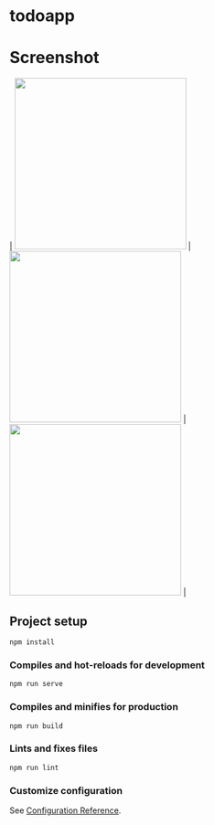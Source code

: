 # todoapp

# Screenshot
| <img src="https://www.karabayyazilim.com/storage/files/shares/todoapp.jpg" width="300"> | <img src="https://www.karabayyazilim.com/storage/files/shares/todoapp-2.jpg" width="300"> | <img src="https://www.karabayyazilim.com/storage/files/shares/todoapp-3.jpg" width="300"> |

## Project setup
```
npm install
```

### Compiles and hot-reloads for development
```
npm run serve
```

### Compiles and minifies for production
```
npm run build
```

### Lints and fixes files
```
npm run lint
```

### Customize configuration
See [Configuration Reference](https://cli.vuejs.org/config/).
